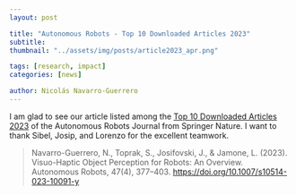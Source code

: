 ```yaml
---
layout: post

title: "Autonomous Robots - Top 10 Downloaded Articles 2023"
subtitle: 
thumbnail: "../assets/img/posts/article2023_apr.png"

tags: [research, impact]
categories: [news]

author: Nicolás Navarro-Guerrero
---
```


I am glad to see our article listed among the <a href="https://link.springer.com/journal/10514/updates/20394502" target="_blank">Top 10 Downloaded Articles 2023</a> of the Autonomous Robots Journal from Springer Nature. I want to thank Sibel, Josip, and Lorenzo for the excellent teamwork.

> Navarro-Guerrero, N., Toprak, S., Josifovski, J., & Jamone, L. (2023). Visuo-Haptic Object Perception for Robots: An Overview. Autonomous Robots, 47(4), 377–403. <a href="https://doi.org/10.1007/s10514-023-10091-y" target="_blank">https://doi.org/10.1007/s10514-023-10091-y</a>



<!--more-->

